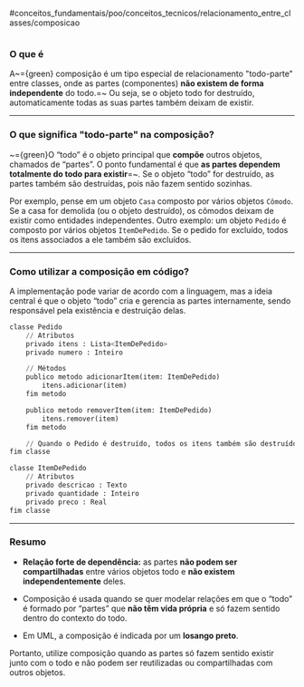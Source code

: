 #conceitos_fundamentais/poo/conceitos_tecnicos/relacionamento_entre_classes/composicao  

```table-of-contents
```

### O que é
A~={green} composição é um tipo especial de relacionamento "todo-parte" entre classes, onde as partes (componentes) **não existem de forma independente** do todo.=~ Ou seja, se o objeto todo for destruído, automaticamente todas as suas partes também deixam de existir.

----
### O que significa "todo-parte" na composição?

~={green}O “todo” é o objeto principal que **compõe** outros objetos, chamados de “partes”. O ponto fundamental é que **as partes dependem totalmente do todo para existir**=~. Se o objeto “todo” for destruído, as partes também são destruídas, pois não fazem sentido sozinhas.

Por exemplo, pense em um objeto `Casa` composto por vários objetos `Cômodo`. Se a casa for demolida (ou o objeto destruído), os cômodos deixam de existir como entidades independentes. Outro exemplo: um objeto `Pedido` é composto por vários objetos `ItemDePedido`. Se o pedido for excluído, todos os itens associados a ele também são excluídos.

-----
### Como utilizar a composição em código?
A implementação pode variar de acordo com a linguagem, mas a ideia central é que o objeto “todo” cria e gerencia as partes internamente, sendo responsável pela existência e destruição delas.
```Python
classe Pedido
    // Atributos
    privado itens : Lista<ItemDePedido>
    privado numero : Inteiro

    // Métodos
    publico metodo adicionarItem(item: ItemDePedido)
        itens.adicionar(item)
    fim metodo

    publico metodo removerItem(item: ItemDePedido)
        itens.remover(item)
    fim metodo

    // Quando o Pedido é destruído, todos os itens também são destruídos
fim classe

classe ItemDePedido
    // Atributos
    privado descricao : Texto
    privado quantidade : Inteiro
    privado preco : Real
fim classe

```

---
### Resumo
- **Relação forte de dependência:** as partes **não podem ser compartilhadas** entre vários objetos todo e **não existem independentemente** deles.
    
- Composição é usada quando se quer modelar relações em que o “todo” é formado por “partes” que **não têm vida própria** e só fazem sentido dentro do contexto do todo.
    
- Em UML, a composição é indicada por um **losango preto**.
    
Portanto, utilize composição quando as partes só fazem sentido existir junto com o todo e não podem ser reutilizadas ou compartilhadas com outros objetos.